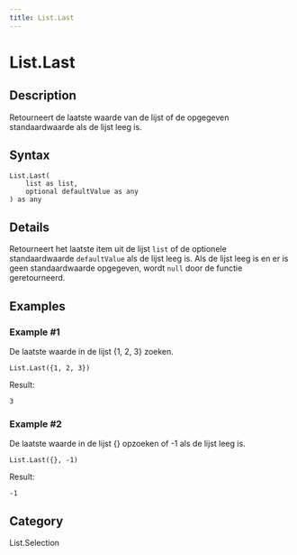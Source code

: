 ```yaml
---
title: List.Last
---
```


# List.Last


## Description

Retourneert de laatste waarde van de lijst of de opgegeven standaardwaarde als de lijst leeg is.


## Syntax

```powerquery
List.Last(
    list as list,
    optional defaultValue as any
) as any
```


## Details

Retourneert het laatste item uit de lijst <code>list</code> of de optionele standaardwaarde <code>defaultValue</code> als de lijst leeg is.    Als de lijst leeg is en er is geen standaardwaarde opgegeven, wordt <code>null</code> door de functie geretourneerd.


## Examples

### Example #1 
De laatste waarde in de lijst \{1, 2, 3} zoeken.
```powerquery
List.Last({1, 2, 3})
```

Result: 
```powerquery
3
```


### Example #2 
De laatste waarde in de lijst \{} opzoeken of -1 als de lijst leeg is.
```powerquery
List.Last({}, -1)
```

Result: 
```powerquery
-1
```




## Category
List.Selection
